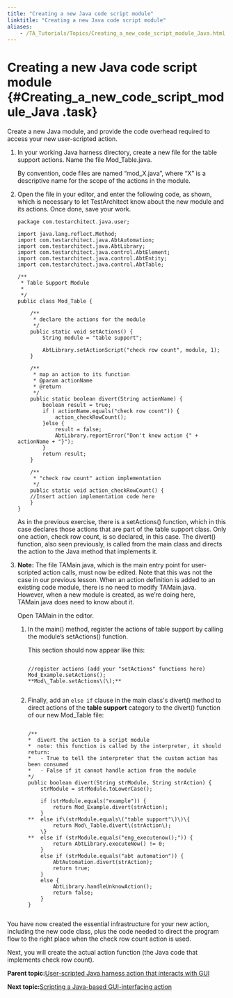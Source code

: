 ```yaml
--- 
title: "Creating a new Java code script module"
linktitle: "Creating a new Java code script module"
aliases: 
    - /TA_Tutorials/Topics/Creating_a_new_code_script_module_Java.html
---
```

# Creating a new Java code script module {#Creating_a_new_code_script_module_Java .task}

Create a new Java module, and provide the code overhead required to access your new user-scripted action.

1.  In your working Java harness directory, create a new file for the table support actions. Name the file Mod\_Table.java. 

    By convention, code files are named “mod\_X.java”, where “X” is a descriptive name for the scope of the actions in the module.

2.  Open the file in your editor, and enter the following code, as shown, which is necessary to let TestArchitect know about the new module and its actions. Once done, save your work.

    ```
    package com.testarchitect.java.user;
    
    import java.lang.reflect.Method;
    import com.testarchitect.java.AbtAutomation;
    import com.testarchitect.java.AbtLibrary;
    import com.testarchitect.java.control.AbtElement;
    import com.testarchitect.java.control.AbtEntity;
    import com.testarchitect.java.control.AbtTable;
    
    /**
     * Table Support Module
     *
     */
    public class Mod_Table {
    	
    	/**
    	 * declare the actions for the module
    	 */
    	public static void setActions() {
    		String module = "table support";
    	
    		AbtLibrary.setActionScript("check row count", module, 1);
    	}
    
    	/**
    	 * map an action to its function
    	 * @param actionName
    	 * @return
    	 */
    	public static boolean divert(String actionName) {
    		boolean result = true;
    		if ( actionName.equals("check row count")) { 
    			action_checkRowCount();
    		}else {
    			result = false;
    			AbtLibrary.reportError("Don't know action {" + actionName + "}");
    		}
    		return result;
    	}
    
    	/**
    	 * "check row count" action implementation
    	 */
    	public static void action_checkRowCount() {     
        //Insert action implementation code here
        }
    }
    ```

    As in the previous exercise, there is a setActions\(\) function, which in this case declares those actions that are part of the table support class. Only one action, check row count, is so declared, in this case. The divert\(\) function, also seen previously, is called from the main class and directs the action to the Java method that implements it.

3.  **Note:** The file TAMain.java, which is the main entry point for user-scripted action calls, must now be edited. Note that this was not the case in our previous lesson. When an action definition is added to an existing code module, there is no need to modify TAMain.java.  However, when a new module is created, as we’re doing here, TAMain.java does need to know about it.

    Open TAMain in the editor.

    1.  In the main\(\) method, register the actions of table support by calling the module’s setActions\(\) function.

        This section should now appear like this:

        ```
        
        //register actions (add your "setActions" functions here)
        Mod_Example.setActions();
        **Mod\_Table.setActions\(\);**
                                
        ```

    2.  Finally, add an `else if` clause in the main class's divert\(\) method to direct actions of the **table support** category to the divert\(\) function of our new Mod\_Table file:

        ```
        
        /**
        *  divert the action to a script module
        *  note: this function is called by the interpreter, it should return:
        *   - True to tell the interpreter that the custom action has been consumed
        *   - False if it cannot handle action from the module
        */
        public boolean divert(String strModule, String strAction) {
        	strModule = strModule.toLowerCase();
        
        	if (strModule.equals("example")) {
        		return Mod_Example.divert(strAction);
        	}
        **	else if\(strModule.equals\("table support"\)\)\{
        		return Mod\_Table.divert\(strAction\);
        	\}
        **	else if (strModule.equals("eng_executenow();")) {
        		return AbtLibrary.executeNow() != 0;
        	} 
        	else if (strModule.equals("abt automation")) {
        		AbtAutomation.divert(strAction);
        		return true;
        	}
        	else {
        		AbtLibrary.handleUnknowAction();
        		return false;
        	}
        }
                                    
        ```


You have now created the essential infrastructure for your new action, including the new code class, plus the code needed to direct the program flow to the right place when the check row count action is used.

Next, you will create the actual action function \(the Java code that implements check row count\).

**Parent topic:**[User-scripted Java harness action that interacts with GUI](../../TA_Tutorials/Topics/Creating_a_harness_action_that_interacts_with_a_GUI_Java.html)

**Next topic:**[Scripting a Java-based GUI-interfacing action](../../TA_Tutorials/Topics/Scripting_a_GUI-interfacing_action_Java.html)

